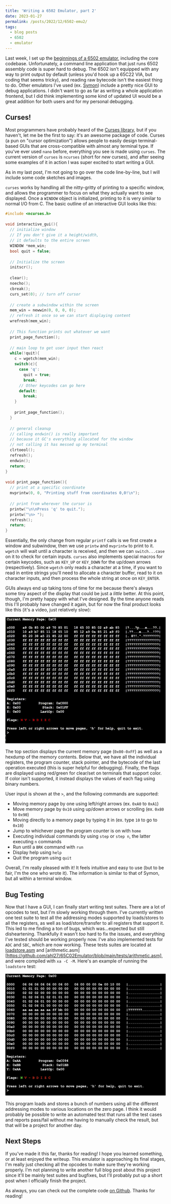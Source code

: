 ```yaml
---
title: 'Writing a 6502 Emulator, part 2'
date: 2023-01-27
permalink: /posts/2022/12/6502-emu2/
tags:
  - blog posts
  - 6502
  - emulator
---
```


Last week, I set up the [beginnings of a 6502 emulator](https://www.ahl27.com/posts/2022/12/6502-emu1/), including the core codebase. Unfortunately, a command line application that just runs 6502 assembly code is super hard to debug. The 6502 isn't equipped with any way to print output by default (unless you'd hook up a 65C22 VIA, but coding that seems tricky), and reading raw bytecode isn't the easiest thing to do. Other emulators I've used (ex. [Symon](https://github.com/sethm/symon)) include a pretty nice GUI to debug applications. I didn't want to go as far as writing a whole application frontend, but I did think implementing some kind of updated UI would be a great addition for both users and for my personal debugging.

Curses!
---------

Most programmers have probably heard of the [Curses library](https://en.wikipedia.org/wiki/Curses_(programming_library)), but if you haven't, let me be the first to say: it's an awesome package of code. Curses (a pun on "cursor optimization") allows people to easily design terminal-based GUIs that are cross-compatible with almost any terminal type. If you've ever used `nano` before, everything you see is made using `curses`. The current version of `curses` is `ncurses` (short for *new* curses), and after seeing some examples of it in action I was super excited to start writing a GUI.

As in my last post, I'm not going to go over the code line-by-line, but I will include some code sketches and images.

`curses` works by handling all the nitty-gritty of printing to a specific window, and allows the programmer to focus on what they actually want to see displayed. Once a `WINDOW` object is initialized, printing to it is very similar to normal I/O from C. The basic outline of an interactive GUI looks like this:


```c
#include <ncurses.h>

void interactive_gui(){
  // initialize window
  // If you don't give it a height/width,
  // it defaults to the entire screen
  WINDOW *mem_win;
  bool quit = false;

  // Initialize the screen
  initscr();

  clear();
  noecho();
  cbreak();
  curs_set(0); // turn off cursor
  
  // create a subwindow within the screen
  mem_win = newwin(0, 0, 0, 0);
  // refresh it once so we can start displaying content
  wrefresh(mem_win);

  // This function prints out whatever we want
  print_page_function();

  // main loop to get user input then react
  while(!quit){ 
    c = wgetch(mem_win);
    switch(c){ 
      case 'q':
        quit = true;
        break;
      // Other keycodes can go here
      default:
        break;
    }

    print_page_function();
  } 

  // general cleanup
  // calling endwin() is really important
  // because it GC's everything allocated for the window
  // not calling it has messed up my terminal
  clrtoeol();
  refresh();
  endwin();
  return;
}

void print_page_function(){
  // print at a specific coordinate
  mvprintw(0, 0, "Printing stuff from coordinates 0,0!\n");

  // print from wherever the cursor is
  printw("\n\nPress 'q' to quit.");
  printw("\n> ");
  refresh();
  return;
}
```
Essentially, the only change from regular `printf` calls is we first create a window and subwindow, then we use `printw` and `mvprintw` to print to it. `wgetch` will wait until a character is received, and then we can `switch...case` on it to check for certain inputs. `curses` also implements special macros for certain keycodes, such as `KEY_UP` or `KEY_DOWN` for the up/down arrows (respectively). Since `wgetch` only reads a character at a time, if you want to read in entire strings you'll need to allocate a character buffer, read to it on character inputs, and then process the whole string at once on `KEY_ENTER`.

GUIs always end up taking tons of time for me because there's always some tiny aspect of the display that could be just a *little* better. At this point, though, I'm pretty happy with what I've designed. By the time anyone reads this I'll probably have changed it again, but for now the final product looks like this (it's a video, just relatively slow):

![](/images/blog_images/emuExample.gif)

The top section displays the current memory page (`0x00-0xFF`) as well as a hexdump of the memory contents. Below that, we have all the individual registers, the program counter, stack pointer, and the bytecode of the last operation executed (this is super helpful for debugging). Finally, the flags are displayed using red/green for clear/set on terminals that support color. If color isn't supported, it instead displays the values of each flag using binary numbers. 

User input is shown at the `>`, and the following commands are supported:

* Moving memory page by one using left/right arrows (ex. `0xA0` to `0xA1`)
* Move memory page by `0x10` using up/down arrows or scrolling (ex. `0x80` to `0x90`)
* Moving directly to a memory page by typing it in (ex. type `10` to go to `0x10`)
* Jump to whichever page the program counter is on with `home`
* Executing individual commands by using `step` or `step n`, the latter executing `n` commands
* Run until a `BRK` command with `run`
* Display help using `help`
* Quit the program using `quit`

Overall, I'm really pleased with it! It feels intuitive and easy to use (but to be fair, I'm the one who wrote it). The information is similar to that of Symon, but all within a terminal window. 

Bug Testing
-------
Now that I have a GUI, I can finally start writing test suites. There are a lot of opcodes to test, but I'm slowly working through them. I've currently written one test suite to test all the addressing modes supported by loads/stores to all the registers, as well as load/store/transfer to all registers that support it. This led to me finding a ton of bugs, which was...expected but still disheartening. Thankfully it wasn't *too* hard to fix the issues, and everything I've tested should be working properly now. I've also implemented tests for `ADC` and `SBC`, which are now working. These tests suites are located at [loadstore.asm](https://github.com/ahl27/65C02Emulator/blob/main/tests/loadstore.asm) and [arithmetic.asm][https://github.com/ahl27/65C02Emulator/blob/main/tests/arithmetic.asm], and were compiled with `xa -C -M`. Here's an example of running the `loadstore` test:

![](/images/blog_images/loadstoreimg.png)

This program loads and stores a bunch of numbers using all the different addressing modes to various locations on the zero page. I think it would probably be possible to write an automated test that runs all the test cases and reports pass/fail without me having to manually check the result, but that will be a project for another day. 

Next Steps
-------

If you've made it this far, thanks for reading! I hope you learned something, or at least enjoyed the writeup. This emulator is approaching its final stages, I'm really just checking all the opcodes to make sure they're working properly. I'm not planning to write another full blog post about this project since it'll be mainly test suites and bugfixes, but I'll probably put up a short post when I officially finish the project.


As always, you can check out the complete code [on Github](https://github.com/ahl27/65C02Emulator). Thanks for reading!


